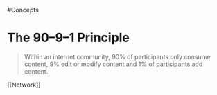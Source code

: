 #Concepts 
# The 90–9–1 Principle
> Within an internet community, 90% of participants only consume content, 9% edit or modify content and 1% of participants add content.

[[Network]]